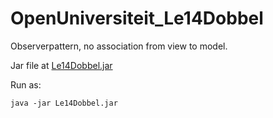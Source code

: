 # OpenUniversiteit_Le14Dobbel
Observerpattern, no association from view to model.

Jar file at [Le14Dobbel.jar](https://github.com/simonbosman/OpenUniversiteit_Le14Dobbel/tree/master/out/artifacts/Le14Dobbel_jar)

Run as:
```
java -jar Le14Dobbel.jar
```
